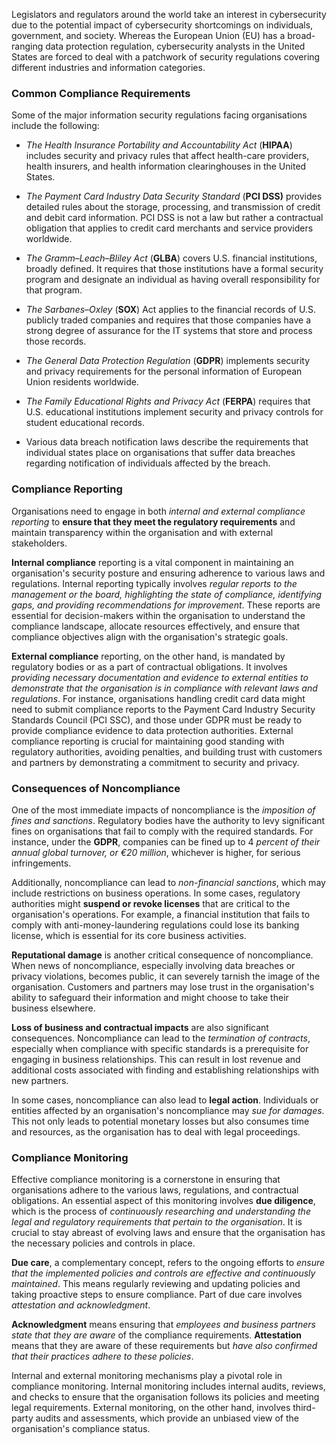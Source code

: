 
Legislators and regulators around the world take an interest in cybersecurity due to the potential impact of cybersecurity shortcomings on individuals, government, and society. Whereas the European Union (EU) has a broad-ranging data protection regulation, cybersecurity analysts in the United States are forced to deal with a patchwork of security regulations covering different industries and information categories. 

### Common Compliance Requirements

Some of the major information security regulations facing organisations include the following:

- *The Health Insurance Portability and Accountability Act* (**HIPAA**) includes security and privacy rules that affect health-care providers, health insurers, and health information clearinghouses in the United States.

- *The Payment Card Industry Data Security Standard* (**PCI DSS)** provides detailed rules about the storage, processing, and transmission of credit and debit card information. PCI DSS is not a law but rather a contractual obligation that applies to credit card merchants and service providers worldwide.

- *The Gramm–Leach–Bliley Act* (**GLBA**) covers U.S. financial institutions, broadly defined. It requires that those institutions have a formal security program and designate an individual as having overall responsibility for that program.
  
- *The Sarbanes–Oxley* (**SOX**) Act applies to the financial records of U.S. publicly traded companies and requires that those companies have a strong degree of assurance for the IT systems that store and process those records.
  
- *The General Data Protection Regulation* (**GDPR**) implements security and privacy requirements for the personal information of European Union residents worldwide.
  
- *The Family Educational Rights and Privacy Act* (**FERPA**) requires that U.S. educational institutions implement security and privacy controls for student educational records.
  
- Various data breach notification laws describe the requirements that individual states place on organisations that suffer data breaches regarding notification of individuals affected by the breach.

### Compliance Reporting

Organisations need to engage in both *internal and external compliance reporting* to **ensure that they meet the regulatory requirements** and maintain transparency within the organisation and with external stakeholders. 

**Internal compliance** reporting is a vital component in maintaining an organisation's security posture and ensuring adherence to various laws and regulations. Internal reporting typically involves *regular reports to the management or the board, highlighting the state of compliance, identifying gaps, and providing recommendations for improvement*. These reports are essential for decision-makers within the organisation to understand the compliance landscape, allocate resources effectively, and ensure that compliance objectives align with the organisation's strategic goals.

**External compliance** reporting, on the other hand, is mandated by regulatory bodies or as a part of contractual obligations. It involves *providing necessary documentation and evidence to external entities to demonstrate that the organisation is in compliance with relevant laws and regulations*. For instance, organisations handling credit card data might need to submit compliance reports to the Payment Card Industry Security Standards Council (PCI SSC), and those under GDPR must be ready to provide compliance evidence to data protection authorities. External compliance reporting is crucial for maintaining good standing with regulatory authorities, avoiding penalties, and building trust with customers and partners by demonstrating a commitment to security and privacy.

### Consequences of Noncompliance

One of the most immediate impacts of noncompliance is the *imposition of fines and sanctions*. Regulatory bodies have the authority to levy significant fines on organisations that fail to comply with the required standards. For instance, under the **GDPR**, companies can be fined up to 4 *percent of their annual global turnover, or €20 million*, whichever is higher, for serious infringements.

Additionally, noncompliance can lead to *non-financial sanctions*, which may include restrictions on business operations. In some cases, regulatory authorities might **suspend or revoke licenses** that are critical to the organisation's operations. For example, a financial institution that fails to comply with anti-money-laundering regulations could lose its banking license, which is essential for its core business activities.

**Reputational damage** is another critical consequence of noncompliance. When news of noncompliance, especially involving data breaches or privacy violations, becomes public, it can severely tarnish the image of the organisation. Customers and partners may lose trust in the organisation's ability to safeguard their information and might choose to take their business elsewhere.

**Loss of business and contractual impacts** are also significant consequences. Noncompliance can lead to the *termination of contracts*, especially when compliance with specific standards is a prerequisite for engaging in business relationships. This can result in lost revenue and additional costs associated with finding and establishing relationships with new partners.

In some cases, noncompliance can also lead to **legal action**. Individuals or entities affected by an organisation's noncompliance may *sue for damages*. This not only leads to potential monetary losses but also consumes time and resources, as the organisation has to deal with legal proceedings.


### Compliance Monitoring

Effective compliance monitoring is a cornerstone in ensuring that organisations adhere to the various laws, regulations, and contractual obligations. An essential aspect of this monitoring involves **due diligence**, which is the process of *continuously researching and understanding the legal and regulatory requirements that pertain to the organisation*. It is crucial to stay abreast of evolving laws and ensure that the organisation has the necessary policies and controls in place.

**Due care**, a complementary concept, refers to the ongoing efforts to *ensure that the implemented policies and controls are effective and continuously maintained*. This means regularly reviewing and updating policies and taking proactive steps to ensure compliance. Part of due care involves *attestation and acknowledgment*. 

**Acknowledgment** means ensuring that *employees and business partners state that they are aware* of the compliance requirements. **Attestation** means that they are aware of these requirements but *have also confirmed that their practices adhere to these policies*.

Internal and external monitoring mechanisms play a pivotal role in compliance monitoring. Internal monitoring includes internal audits, reviews, and checks to ensure that the organisation follows its policies and meeting legal requirements. External monitoring, on the other hand, involves third-party audits and assessments, which provide an unbiased view of the organisation's compliance status.
